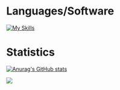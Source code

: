 Languages/Software
======
[![My Skills](https://skillicons.dev/icons?i=c,cpp,cs,dotnet,html,css,bootstrap,js,nodejs,npm,express,electron,php,nginx,cloudflare,py,flask,go,lua,perl,blender,discord,bots,discordjs,gamemakerstudio,git,github,gmail,godot,unity,unreal,linux,ubuntu,md,mysql,sqlite,obsidian,ps,powershell,regex,rust,twitter,vscode,visualstudio,windows)](https://skillicons.dev)

Statistics
======
[![Anurag's GitHub stats](https://github-readme-stats.vercel.app/api?username=keithgdr)](https://github.com/anuraghazra/github-readme-stats)

![](https://komarev.com/ghpvc/?username=keithgdr)

<!--
**Drixevel/drixevel** is a ✨ _special_ ✨ repository because its `README.md` (this file) appears on your GitHub profile.

Here are some ideas to get you started:

- 🔭 I’m currently working on ...
- 🌱 I’m currently learning ...
- 👯 I’m looking to collaborate on ...
- 🤔 I’m looking for help with ...
- 💬 Ask me about ...
- 📫 How to reach me: ...
- 😄 Pronouns: ...
- ⚡ Fun fact: ...
-->
